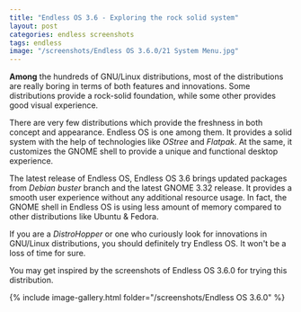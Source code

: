 ```yaml
---
title: "Endless OS 3.6 - Exploring the rock solid system"
layout: post
categories: endless screenshots
tags: endless
image: "/screenshots/Endless OS 3.6.0/21 System Menu.jpg"
---
```

**Among** the hundreds of GNU/Linux distributions, most of the distributions are really boring in terms of both features and innovations. Some distributions provide a rock-solid foundation, while some other provides good visual experience.

There are very few distributions which provide the freshness in both concept and appearance. Endless OS is one among them. It provides a solid system with the help of technologies like *OStree* and *Flatpak*. At the same, it customizes the GNOME shell to provide a unique and functional desktop experience.

The latest release of Endless OS, Endless OS 3.6 brings updated packages from *Debian buster* branch and the latest GNOME 3.32 release. It provides a smooth user experience without any additional resource usage. In fact, the GNOME shell in Endless OS is using less amount of memory compared to other distributions like Ubuntu & Fedora.

If you are a *DistroHopper* or one who curiously look for innovations in GNU/Linux distributions, you should definitely try Endless OS. It won't be a loss of time for sure.

You may get inspired by the screenshots of Endless OS 3.6.0 for trying this distribution.

{% include image-gallery.html folder="/screenshots/Endless OS 3.6.0" %}
